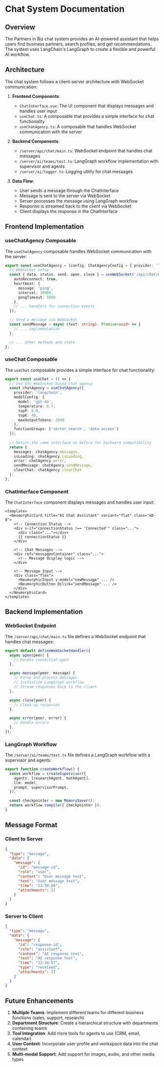 # Chat System Documentation

## Overview

The Partners in Biz chat system provides an AI-powered assistant that helps users find business partners, search profiles, and get recommendations. The system uses LangChain's LangGraph to create a flexible and powerful AI workflow.

## Architecture

The chat system follows a client-server architecture with WebSocket communication:

1. **Frontend Components**:
   - `ChatInterface.vue`: The UI component that displays messages and handles user input
   - `useChat.ts`: A composable that provides a simple interface for chat functionality
   - `useChatAgency.ts`: A composable that handles WebSocket communication with the server

2. **Backend Components**:
   - `/server/api/chat/main.ts`: WebSocket endpoint that handles chat messages
   - `/server/ai/teams/test.ts`: LangGraph workflow implementation with supervisor and agents
   - `/server/ai/logger.ts`: Logging utility for chat messages

3. **Data Flow**:
   - User sends a message through the ChatInterface
   - Message is sent to the server via WebSocket
   - Server processes the message using LangGraph workflow
   - Response is streamed back to the client via WebSocket
   - Client displays the response in the ChatInterface

## Frontend Implementation

### useChatAgency Composable

The `useChatAgency` composable handles WebSocket communication with the server:

```typescript
export const useChatAgency = (config: ChatAgencyConfig = { provider: 'langchain' }) => {
  // WebSocket setup
  const { data, status, send, open, close } = useWebSocket('/api/chat/main', {
    autoReconnect: true,
    heartbeat: {
      message: 'ping',
      interval: 30000,
      pongTimeout: 5000
    },
    // ... handlers for connection events
  });

  // Send a message via WebSocket
  const sendMessage = async (text: string): Promise<void> => {
    // ... implementation
  };

  // ... other methods and state
};
```

### useChat Composable

The `useChat` composable provides a simple interface for chat functionality:

```typescript
export const useChat = () => {
  // Use the WebSocket-based chat agency
  const chatAgency = useChatAgency({
    provider: 'langchain',
    modelConfig: {
      model: 'gpt-4o',
      temperature: 0.7,
      topP: 0.9,
      topK: 40,
      maxOutputTokens: 2048
    },
    functionGroups: ['vector_search', 'data_access']
  });
  
  // Return the same interface as before for backward compatibility
  return {
    messages: chatAgency.messages,
    isLoading: chatAgency.isLoading,
    error: chatAgency.error,
    sendMessage: chatAgency.sendMessage,
    clearChat: chatAgency.clearChat
  };
};
```

### ChatInterface Component

The `ChatInterface` component displays messages and handles user input:

```vue
<template>
  <NeumorphicCard title="AI Chat Assistant" variant="flat" class="mb-8">
    <!-- Connection Status -->
    <div v-if="connectionStatus !== 'Connected'" class="...">
      <div class="..."></div>
      {{ connectionStatus }}
    </div>
    
    <!-- Chat Messages -->
    <div ref="messagesContainer" class="...">
      <!-- Message display logic -->
    </div>
    
    <!-- Message Input -->
    <div class="flex">
      <NeumorphicInput v-model="newMessage" ... />
      <NeumorphicButton @click="sendMessage" ... />
    </div>
  </NeumorphicCard>
</template>
```

## Backend Implementation

### WebSocket Endpoint

The `/server/api/chat/main.ts` file defines a WebSocket endpoint that handles chat messages:

```typescript
export default defineWebSocketHandler({
  async open(peer) {
    // Handle connection open
  },

  async message(peer, message) {
    // Parse and process messages
    // Initialize LangGraph workflow
    // Stream responses back to the client
  },

  async close(peer) {
    // Clean up resources
  },

  async error(peer, error) {
    // Handle errors
  },
});
```

### LangGraph Workflow

The `/server/ai/teams/test.ts` file defines a LangGraph workflow with a supervisor and agents:

```typescript
export function createWorkflow() {
  const workflow = createSupervisor({
    agents: [researchAgent, mathAgent],
    llm: model,
    prompt: supervisorPrompt,
  });

  const checkpointer = new MemorySaver();
  return workflow.compile({ checkpointer });
}
```

## Message Format

### Client to Server

```json
{
  "type": "message",
  "data": {
    "message": {
      "id": "message-id",
      "role": "user",
      "content": "User message text",
      "text": "User message text",
      "time": "12:34:56",
      "attachments": []
    }
  }
}
```

### Server to Client

```json
{
  "type": "message",
  "data": {
    "message": {
      "id": "response-id",
      "role": "assistant",
      "content": "AI response text",
      "text": "AI response text",
      "time": "12:34:57",
      "type": "received",
      "attachments": []
    }
  }
}
```

## Future Enhancements

1. **Multiple Teams**: Implement different teams for different business functions (sales, support, research)
2. **Department Structure**: Create a hierarchical structure with departments containing teams
3. **Tool Integration**: Add more tools for agents to use (CRM, email, calendar)
4. **User Context**: Incorporate user profile and workspace data into the chat context
5. **Multi-modal Support**: Add support for images, audio, and other media types
